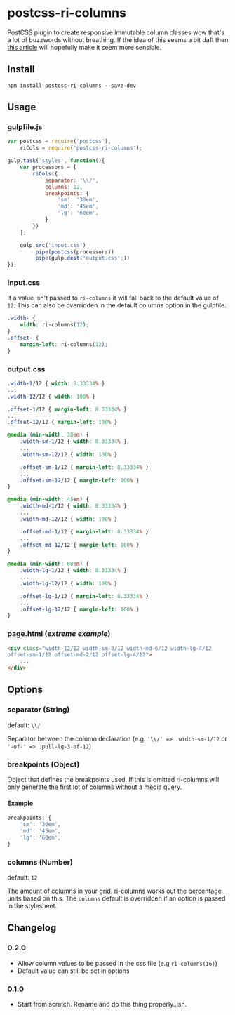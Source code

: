# postcss-ri-columns
PostCSS plugin to create responsive immutable column classes wow that's a lot of buzzwords without breathing. If the idea of this seems a bit daft then [this article](http://csswizardry.com/2013/02/responsive-grid-systems-a-solution/) will hopefully make it seem more sensible.

## Install
`npm install postcss-ri-columns --save-dev`

## Usage

### gulpfile.js
```js
var postcss = require('postcss'),
    riCols = require('postcss-ri-columns');

gulp.task('styles', function(){
    var processors = [
        riCols({
            separator: '\\/',
            columns: 12,
            breakpoints: {
                'sm': '30em',
                'md': '45em',
                'lg': '60em',
            }
        })
    ];

    gulp.src('input.css')
        .pipe(postcss(processors))
        .pipe(gulp.dest('output.css';))
});
```

### input.css
If a value isn't passed to `ri-columns` it will fall back to the default value of `12`. This can also be overridden in the default columns option in the gulpfile.

```css
.width- {
    width: ri-columns(12);
}
.offset- {
    margin-left: ri-columns(12);
}
```

### output.css
```css
.width-1/12 { width: 8.33334% }
...
.width-12/12 { width: 100% }

.offset-1/12 { margin-left: 8.33334% }
...
.offset-12/12 { margin-left: 100% }

@media (min-width: 30em) {
    .width-sm-1/12 { width: 8.33334% }
    ...
    .width-sm-12/12 { width: 100% }

    .offset-sm-1/12 { margin-left: 8.33334% }
    ...
    .offset-sm-12/12 { margin-left: 100% }
}

@media (min-width: 45em) {
    .width-md-1/12 { width: 8.33334% }
    ...
    .width-md-12/12 { width: 100% }

    .offset-md-1/12 { margin-left: 8.33334% }
    ...
    .offset-md-12/12 { margin-left: 100% }
}

@media (min-width: 60em) {
    .width-lg-1/12 { width: 8.33334% }
    ...
    .width-lg-12/12 { width: 100% }

    .offset-lg-1/12 { margin-left: 8.33334% }
    ...
    .offset-lg-12/12 { margin-left: 100% }
}
```

### page.html (_extreme example_)
```html
<div class="width-12/12 width-sm-8/12 width-md-6/12 width-lg-4/12  
offset-sm-1/12 offset-md-2/12 offset-lg-4/12">
    ...
</div>
```

## Options

### separator (String)
default: `\\/`

Separator between the column declaration (e.g. `'\\/' => .width-sm-1/12` or `'-of-' => .pull-lg-3-of-12`)

### breakpoints (Object)
Object that defines the breakpoints used. If this is omitted ri-columns will only generate the first lot of columns without a media query.

#### Example
```js
breakpoints: {
    'sm': '30em',
    'md': '45em',
    'lg': '60em',
}
```

### columns (Number)
default: `12`

The amount of columns in your grid. ri-columns works out the percentage units based on this. The `columns` default is overridden if an option is passed in the stylesheet.


## Changelog
### 0.2.0
* Allow column values to be passed in the css file (e.g `ri-columns(16)`)
* Default value can still be set in options

### 0.1.0
* Start from scratch. Rename and do this thing properly..ish.
